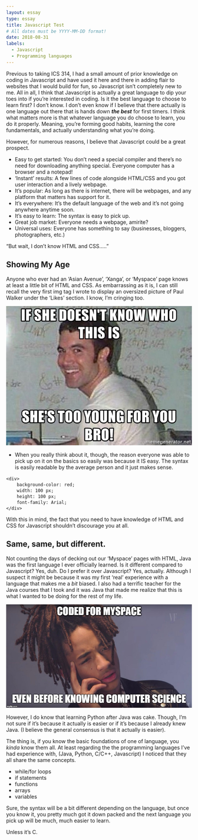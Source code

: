 ```yaml
---
layout: essay
type: essay
title: Javascript Test
# All dates must be YYYY-MM-DD format!
date: 2018-08-31
labels:
  - Javascript
  - Programming languages
---
```



Previous to taking ICS 314, I had a small amount of prior knowledge on coding in Javascript and have used it here and there in adding flair to websites that I would build for fun, so Javascript isn’t completely new to me. All in all, I think that Javascript is actually a great language to dip your toes into if you’re interested in coding. Is it the best language to choose to learn first? I don’t know. I don’t even know if I believe that there actually is one language out there that is hands down **_the best_** for first timers. I think what matters more is that whatever language you do choose to learn, you do it properly. Meaning, you’re forming good habits, learning the core fundamentals, and actually understanding what you’re doing. 

However, for numerous reasons, I believe that Javascript could be a great prospect.

* Easy to get started: You don’t need a special compiler and there’s no need for downloading anything special. Everyone computer has a browser and a notepad!
* ‘Instant’ results: A few lines of code alongside HTML/CSS and you got user interaction and a lively webpage.
* It’s popular: As long as there is internet, there will be webpages, and any platform that matters has support for it.
* It’s everywhere: It’s the default language of the web and it’s not going anywhere anytime soon.
* It’s easy to learn: The syntax is easy to pick up.
* Great job market: Everyone needs a webpage, amirite?
* Universal uses: Everyone has something to say (businesses, bloggers, photographers, etc.)
  
“But wait, I don’t know HTML and CSS…..”

## Showing My Age
Anyone who ever had an ‘Asian Avenue’, ‘Xanga’, or ‘Myspace’ page knows at least a little bit of HTML and CSS. As embarrassing as it is, I can still recall the very first img tag I wrote to display an oversized picture of Paul Walker under the ‘Likes’ section. I know, I’m cringing too.

<center><img class="ui medium rounded image" src="../images/myspace-meme.jpg"></center>

* When you really think about it, though, the reason everyone was able to pick up on it on the basics so easily was because it IS easy. The syntax is easily readable by the average person and it just makes sense. 

```
<div>
	background-color: red;
	width: 100 px;
	height: 100 px;
	font-family: Arial;
</div>
```

With this in mind, the fact that you need to have knowledge of HTML and CSS for Javascript shouldn’t discourage you at all.

## Same, same, but different.
Not counting the days of decking out our ‘Myspace’ pages with HTML, Java was the first language I ever officially learned.  Is it different compared to Javascript? Yes, duh. Do I prefer it over Javascript? Yes, actually. Although I suspect it might be because it was my first ‘real’ experience with a language that makes me a *bit* biased. I also had a terrific teacher for the Java courses that I took and it was Java that made me realize that this is what I wanted to be doing for the rest of my life.

<center><img class="ui medium rounded image" src="../images/myspace.jpg"></center>

However, I do know that learning Python after Java was cake. Though, I’m not sure if it’s because it actually is easier or if it’s because I already knew Java. (I believe the general consensus is that it actually is easier).

The thing is, if you know the basic foundations of one of language, you *kinda* know them all. At least regarding the  the programming languages I’ve had experience with, (Java, Python, C/C++, Javascript) I noticed that they all share the same concepts. 

* while/for loops
* if statements
* functions
* arrays
* variables

Sure, the syntax will be a bit different depending on the language, but once you know it, you pretty much got it down packed and the next language you pick up will be much, much easier to learn. 

Unless it’s C.

